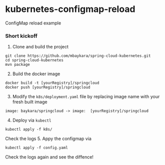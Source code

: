 # kubernetes-configmap-reload
ConfigMap reload example


### Short kickoff
1. Clone and build the project
```
git clone https://github.com/mbaykara/spring-cloud-kubernetes.git
cd spring-cloud-kubernetes
mvn package
```
2. Build the docker image
```
docker build -t [yourRegistry]/springcloud
docker push [yourRegistry]/springcloud
```
3. Modify the `k8s/deployment.yaml` file by replacing image name with your fresh built image
```
image: baykara/springcloud -> image:  [yourRegistry]/springcloud
```
4. Deploy via `kubectl`
```
kubectl apply -f k8s/
```
Check the logs 
5. Appy the configmap via 
```
kubectl apply -f config.yaml
```
Check the logs again and see the diffence!